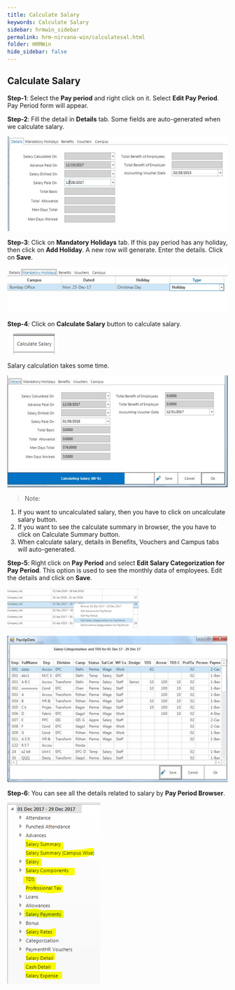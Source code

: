 ```yaml
---
title: Calculate Salary
keywords: Calculate Salary
sidebar: hrmwin_sidebar
permalink: hrm-nirvana-win/calculatesal.html
folder: HRMWin   
hide_sidebar: false
---
```


## Calculate Salary

**Step-1**: Select the **Pay period** and right click on it. Select **Edit Pay Period**. Pay Period form will appear.

**Step-2**: Fill the detail in **Details** tab. Some fields are auto-generated when we calculate salary.

![](/images/detailstab.jpg)

**Step-3**: Click on **Mandatory Holidays** tab. If this pay period has any holiday, then click on **Add Holiday**. A new row will generate. Enter the details. Click on **Save**.

![](/images/mandatoryholidaystab.jpg)

**Step-4**: Click on **Calculate Salary** button to calculate salary.

![](/images/calculatesalarybutton.png)

Salary calculation takes some time.

![](/images/calculatingsalarybar.jpg)

>Note: 
1. If you want to uncalculated salary, then you have to click on uncalculate salary button.
2. If you want to see the calculate summary in browser, the you have to click on Calculate Summary button.  
3. When calculate salary, details in Benefits, Vouchers and Campus tabs will auto-generated.

**Step-5**: Right click on **Pay Period** and select **Edit Salary Categorization for Pay Period**. This option is used to see the monthly data of employees. Edit the details and click on **Save**.

![](/images/editsalarycategorization.jpg)

![](/images/payslipdata.jpg)

**Step-6**: You can see all the details related to salary by **Pay Period Browser**.

![](/images/payperiodbrowser.png)
